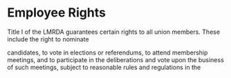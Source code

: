 # Employee Rights

Title I of the LMRDA guarantees certain rights to all union members. These include the right to nominate

candidates, to vote in elections or referendums, to attend membership meetings, and to participate in the deliberations and vote upon the business of such meetings, subject to reasonable rules and regulations in the
